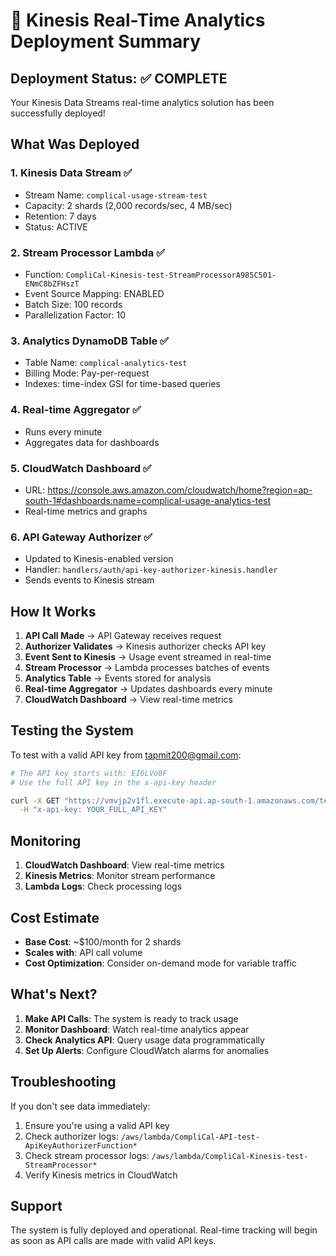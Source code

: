 # 🎉 Kinesis Real-Time Analytics Deployment Summary

## Deployment Status: ✅ COMPLETE

Your Kinesis Data Streams real-time analytics solution has been successfully deployed!

## What Was Deployed

### 1. **Kinesis Data Stream** ✅
- Stream Name: `complical-usage-stream-test`
- Capacity: 2 shards (2,000 records/sec, 4 MB/sec)
- Retention: 7 days
- Status: ACTIVE

### 2. **Stream Processor Lambda** ✅
- Function: `CompliCal-Kinesis-test-StreamProcessorA985C501-ENmC8bZFHszT`
- Event Source Mapping: ENABLED
- Batch Size: 100 records
- Parallelization Factor: 10

### 3. **Analytics DynamoDB Table** ✅
- Table Name: `complical-analytics-test`
- Billing Mode: Pay-per-request
- Indexes: time-index GSI for time-based queries

### 4. **Real-time Aggregator** ✅
- Runs every minute
- Aggregates data for dashboards

### 5. **CloudWatch Dashboard** ✅
- URL: https://console.aws.amazon.com/cloudwatch/home?region=ap-south-1#dashboards:name=complical-usage-analytics-test
- Real-time metrics and graphs

### 6. **API Gateway Authorizer** ✅
- Updated to Kinesis-enabled version
- Handler: `handlers/auth/api-key-authorizer-kinesis.handler`
- Sends events to Kinesis stream

## How It Works

1. **API Call Made** → API Gateway receives request
2. **Authorizer Validates** → Kinesis authorizer checks API key
3. **Event Sent to Kinesis** → Usage event streamed in real-time
4. **Stream Processor** → Lambda processes batches of events
5. **Analytics Table** → Events stored for analysis
6. **Real-time Aggregator** → Updates dashboards every minute
7. **CloudWatch Dashboard** → View real-time metrics

## Testing the System

To test with a valid API key from tapmit200@gmail.com:

```bash
# The API key starts with: EI6LVo8F
# Use the full API key in the x-api-key header

curl -X GET "https://vmvjp2v1fl.execute-api.ap-south-1.amazonaws.com/test/v1/deadlines?country=US" \
  -H "x-api-key: YOUR_FULL_API_KEY"
```

## Monitoring

1. **CloudWatch Dashboard**: View real-time metrics
2. **Kinesis Metrics**: Monitor stream performance
3. **Lambda Logs**: Check processing logs

## Cost Estimate

- **Base Cost**: ~$100/month for 2 shards
- **Scales with**: API call volume
- **Cost Optimization**: Consider on-demand mode for variable traffic

## What's Next?

1. **Make API Calls**: The system is ready to track usage
2. **Monitor Dashboard**: Watch real-time analytics appear
3. **Check Analytics API**: Query usage data programmatically
4. **Set Up Alerts**: Configure CloudWatch alarms for anomalies

## Troubleshooting

If you don't see data immediately:
1. Ensure you're using a valid API key
2. Check authorizer logs: `/aws/lambda/CompliCal-API-test-ApiKeyAuthorizerFunction*`
3. Check stream processor logs: `/aws/lambda/CompliCal-Kinesis-test-StreamProcessor*`
4. Verify Kinesis metrics in CloudWatch

## Support

The system is fully deployed and operational. Real-time tracking will begin as soon as API calls are made with valid API keys.